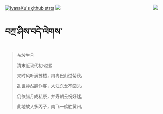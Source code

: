 [![IvanaXu's github stats](https://github-readme-stats.vercel.app/api?username=IvanaXu&show_icons=true&theme=vue-dark)](https://github.com/anuraghazra/github-readme-stats)
<img align="right" src="https://github-readme-stats.vercel.app/api/top-langs/?username=IvanaXu&langs_count=7&theme=graywhite" />
<img src="https://github-readme-stats.vercel.app/api/wakatime?username=IvanaXu&layout=compact&langs_count=6&theme=vue-dark&&custom_title=Programming Times(Jul 29 2021-)" />
# བཀྲ་ཤིས་བདེ་ལེགས་
> 东坡生日
>
> 清末近现代初·赵熙
>
> 来时风叶满苏楼，冉冉巴山过菊秋。
> 
> 乱世棼然翻作客，大江东去不回头。
> 
> 仍依腊月成私祭，并寿朝云祝好逑。
> 
> 此地故人多丙子，南飞一鹤胜黄州。